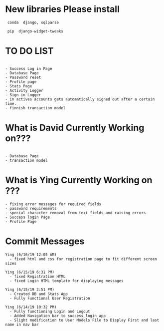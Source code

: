 # New libraries  Please install
```
 conda  django, sqlparse 

 pip  django-widget-tweaks
```

# TO DO LIST
```

- Success Log in Page
- Database Page
- Password reset
- Profile page
- Stats Page
- Activity Logger
- Sign in Logger
- in actives accounts gets automatically signed out after a certain time.
- finnish transaction model
```



# What is David Currently Working on???
```

- Database Page
- transaction model
```

# What is Ying Currently Working on ???
```
- fixing error messages for required fields
- password requirements
- special character removal from text fields and raising errors
- Success login Page
- Profile Page
```

# Commit Messages
```
Ying (6/16/19 12:05 AM)
  - fixed html and css for registration page to fit different screen sizes

Ying (6/15/19 6:31 PM)
  - fixed Registration HTML
  - fixed Login HTML template for displaying messages

Ying (6/15/19 2:51 PM)
  - Created DB and Stats App
  - Fully Functional User Registration  

Ying (6/14/19 10:32 PM)
  - Fully functioning Login and Logout
  - Added Navigation bar to success_login app
  - Slight modification to User Models File to Display First and last name in nav bar
```